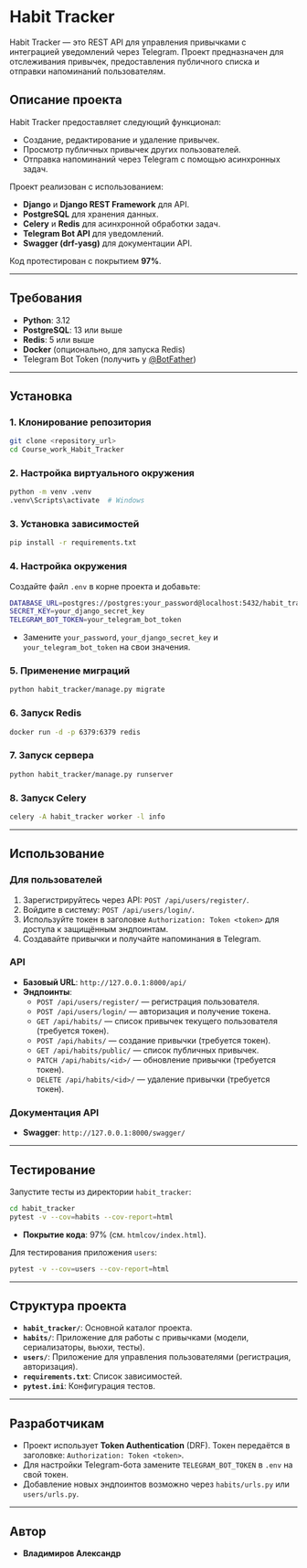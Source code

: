# Habit Tracker

Habit Tracker — это REST API для управления привычками с интеграцией уведомлений через Telegram. Проект предназначен для отслеживания привычек, предоставления публичного списка и отправки напоминаний пользователям.

## Описание проекта

Habit Tracker предоставляет следующий функционал:
- Создание, редактирование и удаление привычек.
- Просмотр публичных привычек других пользователей.
- Отправка напоминаний через Telegram с помощью асинхронных задач.

Проект реализован с использованием:
- **Django** и **Django REST Framework** для API.
- **PostgreSQL** для хранения данных.
- **Celery** и **Redis** для асинхронной обработки задач.
- **Telegram Bot API** для уведомлений.
- **Swagger (drf-yasg)** для документации API.

Код протестирован с покрытием **97%**.

---

## Требования

- **Python**: 3.12
- **PostgreSQL**: 13 или выше
- **Redis**: 5 или выше
- **Docker** (опционально, для запуска Redis)
- Telegram Bot Token (получить у [@BotFather](https://t.me/BotFather))

---

## Установка

### 1. Клонирование репозитория
```bash
git clone <repository_url>
cd Course_work_Habit_Tracker
```

### 2. Настройка виртуального окружения
```bash
python -m venv .venv
.venv\Scripts\activate  # Windows
```

### 3. Установка зависимостей
```bash
pip install -r requirements.txt
```

### 4. Настройка окружения
Создайте файл `.env` в корне проекта и добавьте:
```bash
DATABASE_URL=postgres://postgres:your_password@localhost:5432/habit_tracker
SECRET_KEY=your_django_secret_key
TELEGRAM_BOT_TOKEN=your_telegram_bot_token
```
- Замените `your_password`, `your_django_secret_key` и `your_telegram_bot_token` на свои значения.

### 5. Применение миграций
```bash
python habit_tracker/manage.py migrate
```

### 6. Запуск Redis
```bash
docker run -d -p 6379:6379 redis
```

### 7. Запуск сервера
```bash
python habit_tracker/manage.py runserver
```

### 8. Запуск Celery


```bash
celery -A habit_tracker worker -l info
```

---

## Использование

### Для пользователей
1. Зарегистрируйтесь через API: `POST /api/users/register/`.
2. Войдите в систему: `POST /api/users/login/`.
3. Используйте токен в заголовке `Authorization: Token <token>` для доступа к защищённым эндпоинтам.
4. Создавайте привычки и получайте напоминания в Telegram.

### API
- **Базовый URL**: `http://127.0.0.1:8000/api/`
- **Эндпоинты**:
  - `POST /api/users/register/` — регистрация пользователя.
  - `POST /api/users/login/` — авторизация и получение токена.
  - `GET /api/habits/` — список привычек текущего пользователя (требуется токен).
  - `POST /api/habits/` — создание привычки (требуется токен).
  - `GET /api/habits/public/` — список публичных привычек.
  - `PATCH /api/habits/<id>/` — обновление привычки (требуется токен).
  - `DELETE /api/habits/<id>/` — удаление привычки (требуется токен).

### Документация API
- **Swagger**: `http://127.0.0.1:8000/swagger/`

---

## Тестирование

Запустите тесты из директории `habit_tracker`:


```bash
cd habit_tracker
pytest -v --cov=habits --cov-report=html
```
- **Покрытие кода**: 97% (см. `htmlcov/index.html`).

Для тестирования приложения `users`:
```bash
pytest -v --cov=users --cov-report=html
```


---

## Структура проекта

- **`habit_tracker/`**: Основной каталог проекта.
- **`habits/`**: Приложение для работы с привычками (модели, сериализаторы, вьюхи, тесты).
- **`users/`**: Приложение для управления пользователями (регистрация, авторизация).
- **`requirements.txt`**: Список зависимостей.
- **`pytest.ini`**: Конфигурация тестов.

---

## Разработчикам

- Проект использует **Token Authentication** (DRF). Токен передаётся в заголовке: `Authorization: Token <token>`.
- Для настройки Telegram-бота замените `TELEGRAM_BOT_TOKEN` в `.env` на свой токен.
- Добавление новых эндпоинтов возможно через `habits/urls.py` или `users/urls.py`.

---

## Автор

- **Владимиров Александр**